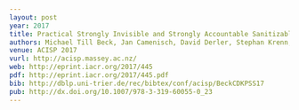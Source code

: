 ```yaml
---
layout: post
year: 2017
title: Practical Strongly Invisible and Strongly Accountable Sanitizable Signatures
authors: Michael Till Beck, Jan Camenisch, David Derler, Stephan Krenn, Henrich C. Pöhls, Kai Samelin, Daniel Slamanig
venue: ACISP 2017
vurl: http://acisp.massey.ac.nz/
web: http://eprint.iacr.org/2017/445
pdf: http://eprint.iacr.org/2017/445.pdf
bib: http://dblp.uni-trier.de/rec/bibtex/conf/acisp/BeckCDKPSS17
pub: http://dx.doi.org/10.1007/978-3-319-60055-0_23
---
```


